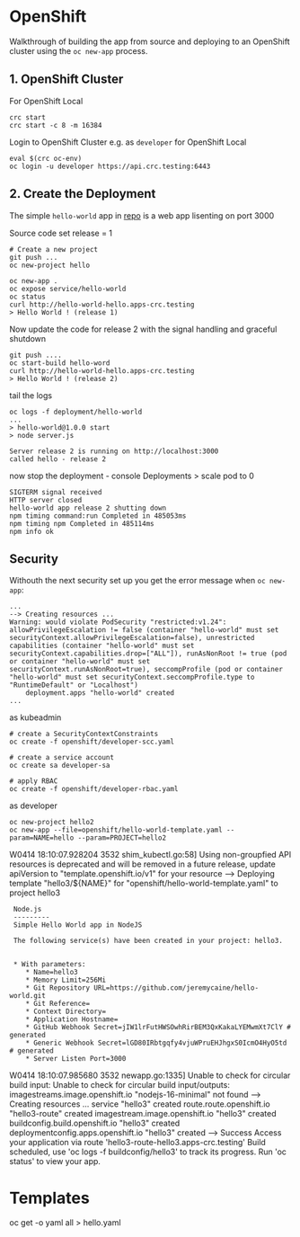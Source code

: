 # OpenShift
Walkthrough of building the app from source and deploying to an OpenShift cluster using the `oc new-app` process.

## 1. OpenShift Cluster
For OpenShift Local
```
crc start
crc start -c 8 -m 16384
```

Login to OpenShift Cluster e.g. as `developer` for OpenShift Local
```
eval $(crc oc-env)
oc login -u developer https://api.crc.testing:6443
```

## 2. Create the Deployment
The simple `hello-world` app in [repo](https://github.com/jeremycaine/hello-world) is a web app lisenting on port 3000 

Source code set release = 1
```
# Create a new project
git push ...
oc new-project hello

oc new-app .
oc expose service/hello-world
oc status
curl http://hello-world-hello.apps-crc.testing
> Hello World ! (release 1)
```

Now update the code for release 2 with the signal handling and graceful shutdown
```
git push ....
oc start-build hello-word
curl http://hello-world-hello.apps-crc.testing
> Hello World ! (release 2)

```
tail the logs
```
oc logs -f deployment/hello-world
...
> hello-world@1.0.0 start
> node server.js

Server release 2 is running on http://localhost:3000
called hello - release 2
```

now stop the deployment - console Deployments > scale pod to 0
```
SIGTERM signal received
HTTP server closed
hello-world app release 2 shutting down
npm timing command:run Completed in 485053ms
npm timing npm Completed in 485114ms
npm info ok
```
## Security
Withouth the next security set up you get the error message when `oc new-app`:
```
...
--> Creating resources ...
Warning: would violate PodSecurity "restricted:v1.24": allowPrivilegeEscalation != false (container "hello-world" must set securityContext.allowPrivilegeEscalation=false), unrestricted capabilities (container "hello-world" must set securityContext.capabilities.drop=["ALL"]), runAsNonRoot != true (pod or container "hello-world" must set securityContext.runAsNonRoot=true), seccompProfile (pod or container "hello-world" must set securityContext.seccompProfile.type to "RuntimeDefault" or "Localhost")
    deployment.apps "hello-world" created
...
```

as kubeadmin
```
# create a SecurityContextConstraints
oc create -f openshift/developer-scc.yaml

# create a service account
oc create sa developer-sa

# apply RBAC
oc create -f openshift/developer-rbac.yaml
```

as developer
```
oc new-project hello2
oc new-app --file=openshift/hello-world-template.yaml --param=NAME=hello --param=PROJECT=hello2
```

W0414 18:10:07.928204    3532 shim_kubectl.go:58] Using non-groupfied API resources is deprecated and will be removed in a future release, update apiVersion to "template.openshift.io/v1" for your resource
--> Deploying template "hello3/${NAME}" for "openshift/hello-world-template.yaml" to project hello3

     Node.js
     ---------
     Simple Hello World app in NodeJS

     The following service(s) have been created in your project: hello3.


     * With parameters:
        * Name=hello3
        * Memory Limit=256Mi
        * Git Repository URL=https://github.com/jeremycaine/hello-world.git
        * Git Reference=
        * Context Directory=
        * Application Hostname=
        * GitHub Webhook Secret=jIW1lrFutHWSOwhRirBEM3QxKakaLYEMwmXt7ClY # generated
        * Generic Webhook Secret=lGD80IRbtgqfy4vjuWPruEHJhgxS0IcmO4HyO5td # generated
        * Server Listen Port=3000

W0414 18:10:07.985680    3532 newapp.go:1335] Unable to check for circular build input: Unable to check for circular build input/outputs: imagestreams.image.openshift.io "nodejs-16-minimal" not found
--> Creating resources ...
    service "hello3" created
    route.route.openshift.io "hello3-route" created
    imagestream.image.openshift.io "hello3" created
    buildconfig.build.openshift.io "hello3" created
    deploymentconfig.apps.openshift.io "hello3" created
--> Success
    Access your application via route 'hello3-route-hello3.apps-crc.testing'
    Build scheduled, use 'oc logs -f buildconfig/hello3' to track its progress.
    Run 'oc status' to view your app.

# Templates

oc get -o yaml all > hello.yaml
